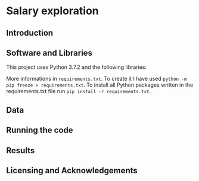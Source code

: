 # Salary exploration

## Introduction

## Software and Libraries

This project uses Python 3.7.2 and the following libraries:


More informations in `requirements.txt`. To create it I have used `python -m pip freeze > requirements.txt`. To install all Python packages written in the requirements.txt file run `pip install -r requirements.txt`.


## Data


## Running the code

## Results


## Licensing and Acknowledgements